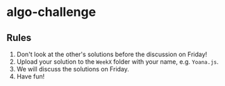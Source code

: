 # algo-challenge

## Rules 
1. Don't look at the other's solutions before the discussion on Friday!
2. Upload your solution to the `WeekX` folder with your name, e.g. `Yoana.js`.
3. We will discuss the solutions on Friday.
3. Have fun!
